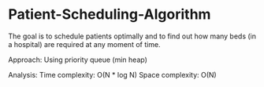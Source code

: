 # Patient-Scheduling-Algorithm
The goal is to schedule patients optimally and to find out how many beds (in a hospital) are required at any moment of time.

Approach: 
Using priority queue (min heap)

Analysis:
Time complexity: O(N * log N)
Space complexity: O(N)
